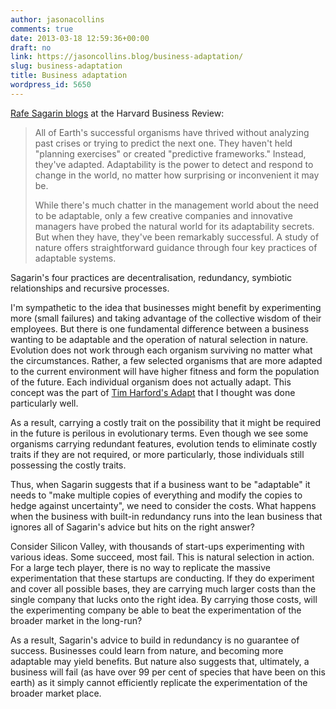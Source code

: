 ```yaml
---
author: jasonacollins
comments: true
date: 2013-03-18 12:59:36+00:00
draft: no
link: https://jasoncollins.blog/business-adaptation/
slug: business-adaptation
title: Business adaptation
wordpress_id: 5650
---
```


[Rafe Sagarin blogs](http://blogs.hbr.org/cs/2013/03/to_become_more_adaptable_take.html) at the Harvard Business Review:


<blockquote>All of Earth's successful organisms have thrived without analyzing past crises or trying to predict the next one. They haven't held "planning exercises" or created "predictive frameworks." Instead, they've adapted. Adaptability is the power to detect and respond to change in the world, no matter how surprising or inconvenient it may be.

While there's much chatter in the management world about the need to be adaptable, only a few creative companies and innovative managers have probed the natural world for its adaptability secrets. But when they have, they've been remarkably successful. A study of nature offers straightforward guidance through four key practices of adaptable systems.</blockquote>


Sagarin's four practices are decentralisation, redundancy, symbiotic relationships and recursive processes.

I'm sympathetic to the idea that businesses might benefit by experimenting more (small failures) and taking advantage of the collective wisdom of their employees. But there is one fundamental difference between a business wanting to be adaptable and the operation of natural selection in nature. Evolution does not work through each organism surviving no matter what the circumstances. Rather, a few selected organisms that are more adapted to the current environment will have higher fitness and form the population of the future. Each individual organism does not actually adapt. This concept was the part of [Tim Harford's Adapt](https://jasoncollins.blog/harfords-adapt-why-success-always-starts-with-failure/) that I thought was done particularly well.

As a result, carrying a costly trait on the possibility that it might be required in the future is perilous in evolutionary terms. Even though we see some organisms carrying redundant features, evolution tends to eliminate costly traits if they are not required, or more particularly, those individuals still possessing the costly traits.

Thus, when Sagarin suggests that if a business want to be "adaptable" it needs to "make multiple copies of everything and modify the copies to hedge against uncertainty", we need to consider the costs. What happens when the business with built-in redundancy runs into the lean business that ignores all of Sagarin's advice but hits on the right answer?

Consider Silicon Valley, with thousands of start-ups experimenting with various ideas. Some succeed, most fail. This is natural selection in action. For a large tech player, there is no way to replicate the massive experimentation that these startups are conducting. If they do experiment and cover all possible bases, they are carrying much larger costs than the single company that lucks onto the right idea. By carrying those costs, will the experimenting company be able to beat the experimentation of the broader market in the long-run?

As a result, Sagarin's advice to build in redundancy is no guarantee of success. Businesses could learn from nature, and becoming more adaptable may yield benefits. But nature also suggests that, ultimately, a business will fail (as have over 99 per cent of species that have been on this earth) as it simply cannot efficiently replicate the experimentation of the broader market place.
